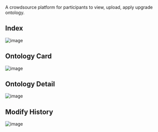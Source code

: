 A crowdsource platform for participants to view, upload, apply upgrade ontology.  

## Index
![image](https://github.com/xzssyy/ONTO/assets/79258123/786027b1-6149-472e-b3db-883b19bd2f73)

## Ontology Card
![image](https://github.com/xzssyy/ONTO/assets/79258123/30c256f9-0a7f-41eb-b022-37cc1453db20)

## Ontology Detail
![image](https://github.com/xzssyy/ONTO/assets/79258123/26d4186f-d161-4e86-9182-1514026ce8ce)

## Modify History
![image](https://github.com/xzssyy/ONTO/assets/79258123/2d6a56ab-cbc0-4c3b-9e58-1124dd21ec18)
